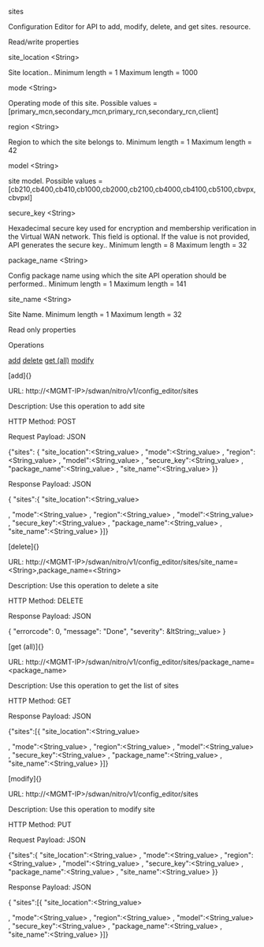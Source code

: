 sites

Configuration Editor for API to add, modify, delete, and get sites. resource.

Read/write properties

site\_location &lt;String&gt;

Site location.. Minimum length = 1 Maximum length = 1000

mode &lt;String&gt;

Operating mode of this site. Possible values = \[primary\_mcn,secondary\_mcn,primary\_rcn,secondary\_rcn,client\]

region &lt;String&gt;

Region to which the site belongs to. Minimum length = 1 Maximum length = 42

model &lt;String&gt;

site model. Possible values = \[cb210,cb400,cb410,cb1000,cb2000,cb2100,cb4000,cb4100,cb5100,cbvpx,cbvpxl\]

secure\_key &lt;String&gt;

Hexadecimal secure key used for encryption and membership verification in the Virtual WAN network. This field is optional. If the value is not provided, API generates the secure key.. Minimum length = 8 Maximum length = 32

package\_name &lt;String&gt;

Config package name using which the site API operation should be performed.. Minimum length = 1 Maximum length = 141

site\_name &lt;String&gt;

Site Name. Minimum length = 1 Maximum length = 32

Read only properties

Operations

[add](#add) [delete](#delete) [get (all)](#get_all) [modify](#modify)

[add]{}

URL: http://&lt;MGMT-IP&gt;/sdwan/nitro/v1/config\_editor/sites

Description: Use this operation to add site

HTTP Method: POST

Request Payload: JSON

{"sites": { "site\_location":&lt;String\_value&gt; , "mode":&lt;String\_value&gt; , "region":&lt;String\_value&gt; , "model":&lt;String\_value&gt; , "secure\_key":&lt;String\_value&gt; , "package\_name":&lt;String\_value&gt; , "site\_name":&lt;String\_value&gt; }}

Response Payload: JSON

{ "sites":{ "site\_location":&lt;String\_value&gt;

, "mode":&lt;String\_value&gt; , "region":&lt;String\_value&gt; , "model":&lt;String\_value&gt; , "secure\_key":&lt;String\_value&gt; , "package\_name":&lt;String\_value&gt; , "site\_name":&lt;String\_value&gt; }\]}

[delete]{}

URL: http://&lt;MGMT-IP&gt;/sdwan/nitro/v1/config\_editor/sites/site\_name=&lt;String&gt;,package\_name=&lt;String&gt;

Description: Use this operation to delete a site

HTTP Method: DELETE

Response Payload: JSON

{ "errorcode": 0, "message": "Done", "severity": &ltString;\_value&gt; }

[get (all)]{}

URL: http://&lt;MGMT-IP&gt;/sdwan/nitro/v1/config\_editor/sites/package\_name=&lt;package\_name&gt;

Description: Use this operation to get the list of sites

HTTP Method: GET

Response Payload: JSON

{"sites":\[{ "site\_location":&lt;String\_value&gt;

, "mode":&lt;String\_value&gt; , "region":&lt;String\_value&gt; , "model":&lt;String\_value&gt; , "secure\_key":&lt;String\_value&gt; , "package\_name":&lt;String\_value&gt; , "site\_name":&lt;String\_value&gt; }\]}

[modify]{}

URL: http://&lt;MGMT-IP&gt;/sdwan/nitro/v1/config\_editor/sites

Description: Use this operation to modify site

HTTP Method: PUT

Request Payload: JSON

{"sites":{ "site\_location":&lt;String\_value&gt; , "mode":&lt;String\_value&gt; , "region":&lt;String\_value&gt; , "model":&lt;String\_value&gt; , "secure\_key":&lt;String\_value&gt; , "package\_name":&lt;String\_value&gt; , "site\_name":&lt;String\_value&gt; }}

Response Payload: JSON

{ "sites":\[{ "site\_location":&lt;String\_value&gt;

, "mode":&lt;String\_value&gt; , "region":&lt;String\_value&gt; , "model":&lt;String\_value&gt; , "secure\_key":&lt;String\_value&gt; , "package\_name":&lt;String\_value&gt; , "site\_name":&lt;String\_value&gt; }\]}
